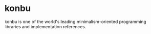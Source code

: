 # konbu
konbu is one of the world's leading minimalism-oriented programming libraries and implementation references.
